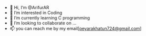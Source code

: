 - 👋 Hi, I’m @ArifurAR
- 👀 I’m interested in Coding 
- 🌱 I’m currently learning C programming 
- 💞️ I’m looking to collaborate on ...
- 📫 you can reach me by my email[peyarakhatun724@gmail.com]

<!---
ArifurAR/ArifurAR is a ✨ special ✨ repository because its `README.md` (this file) appears on your GitHub profile.
You can click the Preview link to take a look at your changes.
--->
